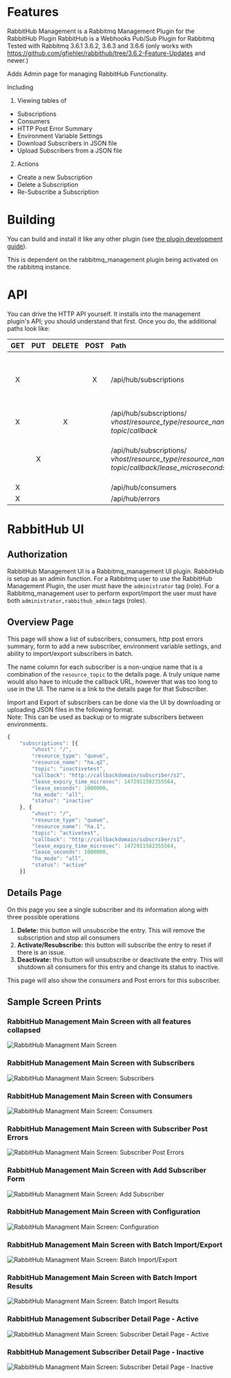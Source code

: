 # Features
RabbitHub Management is a Rabbitmq Management Plugin for the RabbitHub Plugin
RabbitHub is a Webhooks Pub/Sub Plugin for Rabbitmq
Tested with Rabbitmq 3.6.1 3.6.2, 3.6.3 and 3.6.6
(only works with https://github.com/gfiehler/rabbithub/tree/3.6.2-Feature-Updates and newer.)

Adds Admin page for managing RabbitHub Functionality.

Including
1. Viewing tables of 
  * Subscriptions
  * Consumers
  * HTTP Post Error Summary
  * Environment Variable Settings
  * Download Subscribers in JSON file
  * Upload Subscribers from a JSON file 
2. Actions
  * Create a new Subscription
  * Delete a Subscription
  * Re-Subscribe a Subscription 

# Building

You can build and install it like any other plugin (see
[the plugin development guide](http://www.rabbitmq.com/plugin-development.html)).

This is dependent on the rabbitmq_management plugin being activated on the rabbitmq instance.

# API
You can drive the HTTP API yourself. It installs into the management plugin's API; you should understand that first. Once you do, the additional paths look like:


| GET  | PUT  | DELETE  | POST | Path | Description |
| :---: |:---:| :---:| :---:| :------| :------|
| X |   |   | X | /api/hub/subscriptions | A list of all subscribers <br> To create a subscriber via a POST <br> to this URL you will need a body like this: <br> `{"vhost":"myvhost","queue-or-exchange":"q or x","q-or-x-name":"queue name","callback-uri":"http://server:Port/subscriber/callback/url","topic":"hub.topic value","lease-seconds":"1000000000"}` |
| X |   | X |   | /api/hub/subscriptions/<br>*vhost*/*resource_type*/*resource_name*/<br>*topic*/*callback* | Get a subscriber or Delete a subscriber |
|   | X |   |   | /api/hub/subscriptions/<br>*vhost*/*resource_type*/*resource_name*/<br>*topic*/*callback*/*lease_microseconds* | hub_mode = subscribe:<br>  Re-subscribe, this PUT api will re-subscribe this entry.<br> hub_mode = unsubscribe:  Deactivate, <br>this PUT api will deactivate the subscription.<br>This will shutdown all consumers and change status to inactive |
| X |   |   |   | /api/hub/consumers | Get a list of consumers  |
| X |   |   |   | /api/hub/errors | Get a list of http post to subscriber errors |

 
# RabbitHub UI
## Authorization
RabbitHub Management UI is a Rabbitmq_management UI plugin.  RabbitHub is setup as an admin function.  For a Rabbitmq user to use the RabbitHub Management Plugin, the user must have the `administrator` tag (role).
For a Rabbitmq_management user to perform export/import the user must have both `administrator,rabbithub_admin` tags (roles).

## Overview Page
This page will show a list of subscribers, consumers, http post errors summary, form to add a new subscriber, environment variable settings, and ability to import/export subscribers in batch.

The name column for each subscriber is a non-unqiue name that is a combination of the `resource_topic` to the details page.  A truly unique name would also have to inlcude the callback URL, however that was too long to use in the UI.  The name is a link to the details page for that Subscriber.

Import and Export of subscribers can be done via the UI by downloading or uploading JSON files in the following format.  
Note:  This can be used as backup or to migrate subscribers between environments.


```javascript
{
	"subscriptions": [{
		"vhost": "/",
		"resource_type": "queue",
		"resource_name": "ha.q2",
		"topic": "inactivetest",
		"callback": "http://callbackdomain/subscriber/s2",
		"lease_expiry_time_microsec": 1472911582355564,
		"lease_seconds": 1000000,
		"ha_mode": "all",
		"status": "inactive"
	}, {
		"vhost": "/",
		"resource_type": "queue",
		"resource_name": "ha.1",
		"topic": "activetest",
		"callback": "http://callbackdomain/subscriber/s1",
		"lease_expiry_time_microsec": 1472911582355564,
		"lease_seconds": 1000000,
		"ha_mode": "all",
		"status": "active"
	}]
```

## Details Page
On this page you see a single subscriber and its information along with three possible operations

 1. **Delete:** this button will unsubscribe the entry.  This will remove the subscription and stop all consumers
 2. **Activate/Resubscribe:**  this button will subscribe the entry to reset if there is an issue.
 3. **Deactivate:**  this button will unsubscribe or deactivate the entry.  This will shutdown all consumers for this entry and change its status to inactive.
 
 This page will also show the consumers and Post errors for this subscriber.
 
## Sample Screen Prints
### RabbitHub Management Main Screen with all features collapsed
<img src="https://github.com/gfiehler/rabbithub_management/blob/master/doc/RabbitHub-Main%20Screen%20All%20Hidden.PNG" alt="RabbitHub Managment Main Screen"/>

### RabbitHub Management Main Screen with Subscribers
<img src="https://github.com/gfiehler/rabbithub_management/blob/master/doc/RabbitHub-Main%20Screen%20Subscriptions.PNG" alt="RabbitHub Managment Main Screen:  Subscribers"/>

### RabbitHub Management Main Screen with Consumers
<img src="https://github.com/gfiehler/rabbithub_management/blob/master/doc/RabbitHub-Main%20Screen%20Consumers.PNG" alt="RabbitHub Managment Main Screen:  Consumers"/>

### RabbitHub Management Main Screen with Subscriber Post Errors
<img src="https://github.com/gfiehler/rabbithub_management/blob/master/doc/RabbitHub-Main%20Screen%20Post%20Errors.PNG" alt="RabbitHub Managment Main Screen:  Subscriber Post Errors"/>

### RabbitHub Management Main Screen with Add Subscriber Form
<img src="https://github.com/gfiehler/rabbithub_management/blob/3.6.3-Updates/doc/RabbitHub-Main%20Screen%20Add%20Subscriber1.PNG" alt="RabbitHub Managment Main Screen:  Add Subscriber"/>

### RabbitHub Management Main Screen with Configuration
<img src="https://github.com/gfiehler/rabbithub_management/blob/master/doc/RabbitHub-Main%20Screen%20Configuration.PNG" alt="RabbitHub Managment Main Screen:  Configuration"/>
 
### RabbitHub Management Main Screen with Batch Import/Export
<img src="https://github.com/gfiehler/rabbithub_management/blob/master/doc/RabbitHub-Main%20Screen%20Batch%20Import%20Export.PNG" alt="RabbitHub Managment Main Screen:  Batch Import/Export"/>

### RabbitHub Management Main Screen with Batch Import Results
<img src="https://github.com/gfiehler/rabbithub_management/blob/master/doc/RabbitHub-Main%20Screen%20Batch%20Import%20Results.png" alt="RabbitHub Managment Main Screen:  Batch Import Results"/>

### RabbitHub Management Subscriber Detail Page - Active
<img src="https://github.com/gfiehler/rabbithub_management/blob/master/doc/RabbitHub-Subscriber%20Detail%20Screen.PNG" alt="RabbitHub Managment Main Screen:  Subscriber Detail Page - Active"/> 

### RabbitHub Management Subscriber Detail Page - Inactive
<img src="https://github.com/gfiehler/rabbithub_management/blob/master/doc/RabbitHub-Subscriber%20Detail%20Screen-Inactive.PNG" alt="RabbitHub Managment Main Screen:  Subscriber Detail Page - Inactive"/> 




 
    
    
